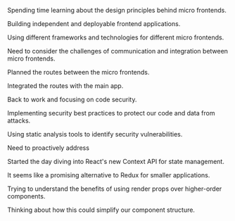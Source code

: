 Spending time learning about the design principles behind micro frontends.

Building independent and deployable frontend applications.

Using different frameworks and technologies for different micro frontends.

Need to consider the challenges of communication and integration between micro frontends.

Planned the routes between the micro frontends.

Integrated the routes with the main app.

Back to work and focusing on code security.

Implementing security best practices to protect our code and data from attacks.

Using static analysis tools to identify security vulnerabilities.

Need to proactively address

Started the day diving into React's new Context API for state management.

It seems like a promising alternative to Redux for smaller applications.

Trying to understand the benefits of using render props over higher-order components.

Thinking about how this could simplify our component structure.